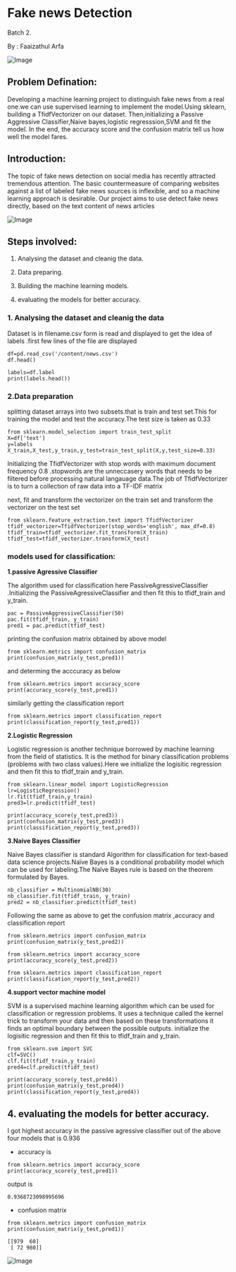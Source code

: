 # Fake news Detection
 Batch 2.
 
 By : Faaizathul Arfa
 
 
 ![Image](https://www.arabianbusiness.com/public/styles/full_img/public/images/2018/05/18/fake-news.jpg?itok=2c5POe8V)

## Problem Defination:

Developing a machine learning project to distinguish fake news from a real one.we can use supervised learning to implement the model.Using sklearn, building a TfidfVectorizer on our dataset. Then,initializing a Passive Aggressive Classifier,Naive bayes,logistic regresssion,SVM and fit the model. In the end, the accuracy score and the confusion matrix tell us how well the model fares.
 
## Introduction:

The topic of fake news detection on social media has recently attracted tremendous attention. The basic countermeasure of comparing websites against a list of labeled fake news sources is inflexible, and so a machine learning approach is desirable. Our project aims to use detect fake news directly, based on the text content of news articles


 ![Image](https://www.pantechsolutions.net/media/wysiwyg/ML/twitter_fake_news_3.jpg)
 
## Steps involved:
 
 1. Analysing the dataset and cleanig the data.
 
 2. Data preparing.
 
 3. Building the machine learning models.
 
 4. evaluating the models for better accuracy.
 
### 1. Analysing the dataset and cleanig the data

Dataset is in filename.csv form is read and displayed to get the idea of labels .first few lines of the file are displayed 
```
df=pd.read_csv('/content/news.csv')
df.head()
```
```
labels=df.label
print(labels.head())
```
### 2.Data preparation
splitting dataset arrays into two subsets.that is train and test set.This for training the model and test the accuracy.The test size is taken as 0.33

```
from sklearn.model_selection import train_test_split
X=df['text']
y=labels
X_train,X_test,y_train,y_test=train_test_split(X,y,test_size=0.33)
```
Initializing the TfidfVectorizer with stop words with maximum document frequency 0.8  .stopwords are the unneccasery words that needs to be filtered before processing natural langauage data.The job of TfidfVectorizer is to turn a collection of raw data into a TF-IDF matrix

next, fit and transform the vectorizer on the train set and transform the vectorizer on the test set 
```
from sklearn.feature_extraction.text import TfidfVectorizer
tfidf_vectorizer=TfidfVectorizer(stop_words='english', max_df=0.8)
tfidf_train=tfidf_vectorizer.fit_transform(X_train) 
tfidf_test=tfidf_vectorizer.transform(X_test)
```


### models used for classification:
**1.passive Agressive Classifier**

The algorithm used for classification here PassiveAgressiveClassifier .Initializing the PassiveAgressiveClassifier and then fit this to tfidf_train and y_train.
```
pac = PassiveAggressiveClassifier(50) 
pac.fit(tfidf_train, y_train)
pred1 = pac.predict(tfidf_test)
```
printing the confusion matrix obtained by above model
```
from sklearn.metrics import confusion_matrix
print(confusion_matrix(y_test,pred1))
```
and determing the acccuracy as below
```
from sklearn.metrics import accuracy_score
print(accuracy_score(y_test,pred1))
```
similarly getting the classification report
```
from sklearn.metrics import classification_report
print(classification_report(y_test,pred1))
```
**2.Logistic Regression**

Logistic regression is another technique borrowed by machine learning from the field of statistics. It is the method for binary classification problems (problems with two class values).Here we initialize the logisitic regression and then fit this to tfidf_train and y_train.

```
from sklearn.linear_model import LogisticRegression
lr=LogisticRegression()
lr.fit(tfidf_train,y_train)
pred3=lr.predict(tfidf_test)
```
```
print(accuracy_score(y_test,pred3))
print(confusion_matrix(y_test,pred3))
print(classification_report(y_test,pred3))
```

**3.Naive Bayes Classifier**

Naive Bayes classifier is standard Algorithm for classification for text-based data science projects.Naïve Bayes is a conditional probability model which can be used for labeling.The Naïve Bayes rule is based on the theorem formulated by Bayes.
            
            
```
nb_classifier = MultinomialNB(30)
nb_classifier.fit(tfidf_train, y_train)
pred2 = nb_classifier.predict(tfidf_test)
```
Following the same as above to get the confusion matrix ,accuracy and classification report
```
from sklearn.metrics import confusion_matrix
print(confusion_matrix(y_test,pred2))
```
```
from sklearn.metrics import accuracy_score
print(accuracy_score(y_test,pred2))
```
```
from sklearn.metrics import classification_report
print(classification_report(y_test,pred2))
```
**4.support vector machine model**

SVM is a supervised machine learning algorithm which can be used for classification or regression problems. It uses a technique called the kernel trick to transform your data and then based on these transformations it finds an optimal boundary between the possible outputs.
initialize the logisitic regression and then fit this to tfidf_train and y_train.
```
from sklearn.svm import SVC
clf=SVC()
clf.fit(tfidf_train,y_train)
pred4=clf.predict(tfidf_test)
```
```
print(accuracy_score(y_test,pred4))
print(confusion_matrix(y_test,pred4))
print(classification_report(y_test,pred4))
```
## 4. evaluating the models for better accuracy.

 I got highest accuracy in the passive agressive classifier out of the above four models that is 0.936
 
 - accuracy is
 ```
from sklearn.metrics import accuracy_score
print(accuracy_score(y_test,pred1))
 ```
 output is
 ```
 0.9368723098995696
 ```
 - confusion matrix
 ```
from sklearn.metrics import confusion_matrix
print(confusion_matrix(y_test,pred1))
 ```
```
[[979  60]
 [ 72 980]]
```

 ![Image]()





